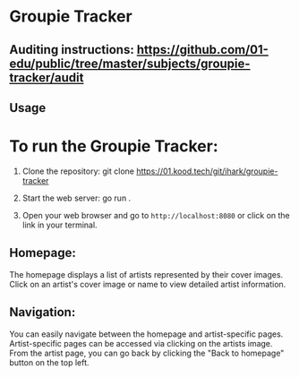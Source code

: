# Groupie Tracker

## Auditing instructions: https://github.com/01-edu/public/tree/master/subjects/groupie-tracker/audit

## Usage

# To run the Groupie Tracker:

1. Clone the repository:
git clone https://01.kood.tech/git/ihark/groupie-tracker

2. Start the web server:
go run .

4. Open your web browser and go to `http://localhost:8080` or click on the link in your terminal.

## Homepage:

The homepage displays a list of artists represented by their cover images.
Click on an artist's cover image or name to view detailed artist information.

## Navigation:

You can easily navigate between the homepage and artist-specific pages.
Artist-specific pages can be accessed via clicking on the artists image. From the artist page, you can go back by clicking the "Back to homepage" button on the top left.